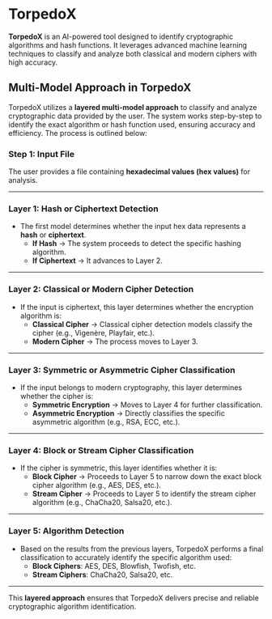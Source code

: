 # TorpedoX

**TorpedoX** is an AI-powered tool designed to identify cryptographic algorithms and hash functions. It leverages advanced machine learning techniques to classify and analyze both classical and modern ciphers with high accuracy.

## Multi-Model Approach in TorpedoX  

TorpedoX utilizes a **layered multi-model approach** to classify and analyze cryptographic data provided by the user. The system works step-by-step to identify the exact algorithm or hash function used, ensuring accuracy and efficiency. The process is outlined below:  

### Step 1: Input File  
The user provides a file containing **hexadecimal values (hex values)** for analysis.

---

### Layer 1: Hash or Ciphertext Detection  
- The first model determines whether the input hex data represents a **hash** or **ciphertext**.  
  - **If Hash** → The system proceeds to detect the specific hashing algorithm.  
  - **If Ciphertext** → It advances to Layer 2.  

---

### Layer 2: Classical or Modern Cipher Detection  
- If the input is ciphertext, this layer determines whether the encryption algorithm is:  
  - **Classical Cipher** → Classical cipher detection models classify the cipher (e.g., Vigenère, Playfair, etc.).  
  - **Modern Cipher** → The process moves to Layer 3.  

---

### Layer 3: Symmetric or Asymmetric Cipher Classification  
- If the input belongs to modern cryptography, this layer determines whether the cipher is:  
  - **Symmetric Encryption** → Moves to Layer 4 for further classification.  
  - **Asymmetric Encryption** → Directly classifies the specific asymmetric algorithm (e.g., RSA, ECC, etc.).  

---

### Layer 4: Block or Stream Cipher Classification  
- If the cipher is symmetric, this layer identifies whether it is:  
  - **Block Cipher** → Proceeds to Layer 5 to narrow down the exact block cipher algorithm (e.g., AES, DES, etc.).  
  - **Stream Cipher** → Proceeds to Layer 5 to identify the stream cipher algorithm (e.g., ChaCha20, Salsa20, etc.).  

---

### Layer 5: Algorithm Detection  
- Based on the results from the previous layers, TorpedoX performs a final classification to accurately identify the specific algorithm used:  
  - **Block Ciphers**: AES, DES, Blowfish, Twofish, etc.  
  - **Stream Ciphers**: ChaCha20, Salsa20, etc.  

---

This **layered approach** ensures that TorpedoX delivers precise and reliable cryptographic algorithm identification.
```
